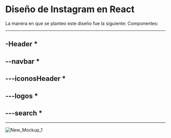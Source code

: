 # Diseño de Instagram en React
La manera en que se planteo este diseño fue la siguiente:
Componentes:
**********************
## -Header           *
## --navbar          * 
## ---iconosHeader   *
## ---logos          *  
## ---search         *
**********************


![New_Mockup_1](https://user-images.githubusercontent.com/61366649/143065216-d7a924d7-6e8f-490a-98f0-4d6d996c6756.png)
